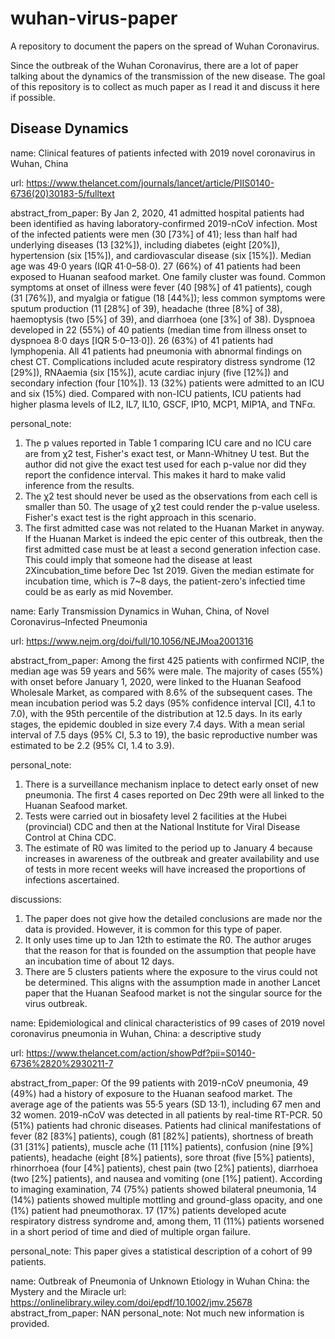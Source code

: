 # wuhan-virus-paper
A repository to document the papers on the spread of Wuhan Coronavirus. 

Since the outbreak of the Wuhan Coronavirus, there are a lot of paper talking about the dynamics of the transmission of the new disease. The goal of this repository is to collect as much paper as I read it and discuss it here if possible. 

## Disease Dynamics 

name:
Clinical features of patients infected with 2019 novel coronavirus in Wuhan, China

url:
https://www.thelancet.com/journals/lancet/article/PIIS0140-6736(20)30183-5/fulltext

abstract_from_paper:
By Jan 2, 2020, 41 admitted hospital patients had been identified as having laboratory-confirmed 2019-nCoV infection. Most of the infected patients were men (30 [73%] of 41); less than half had underlying diseases (13 [32%]), including diabetes (eight [20%]), hypertension (six [15%]), and cardiovascular disease (six [15%]). Median age was 49·0 years (IQR 41·0–58·0). 27 (66%) of 41 patients had been exposed to Huanan seafood market. One family cluster was found. Common symptoms at onset of illness were fever (40 [98%] of 41 patients), cough (31 [76%]), and myalgia or fatigue (18 [44%]); less common symptoms were sputum production (11 [28%] of 39), headache (three [8%] of 38), haemoptysis (two [5%] of 39), and diarrhoea (one [3%] of 38). Dyspnoea developed in 22 (55%) of 40 patients (median time from illness onset to dyspnoea 8·0 days [IQR 5·0–13·0]). 26 (63%) of 41 patients had lymphopenia. All 41 patients had pneumonia with abnormal findings on chest CT. Complications included acute respiratory distress syndrome (12 [29%]), RNAaemia (six [15%]), acute cardiac injury (five [12%]) and secondary infection (four [10%]). 13 (32%) patients were admitted to an ICU and six (15%) died. Compared with non-ICU patients, ICU patients had higher plasma levels of IL2, IL7, IL10, GSCF, IP10, MCP1, MIP1A, and TNFα.

personal_note:
1. The p values reported in Table 1 comparing ICU care and no ICU care are from χ2 test, Fisher's exact test, or Mann-Whitney U test. But the author did not give the exact test used for each p-value nor did they report the confidence interval. This makes it hard to make valid inference from the results. 
2. The χ2 test should never be used as the observations from each cell is smaller than 50. The usage of χ2 test could render the p-value useless. Fisher's exact test is the right approach in this scenario. 
3. The first admitted case was not related to the Huanan Market in anyway. If the Huanan Market is indeed the epic center of this outbreak, then the first admitted case must be at least a second generation infection case. This could imply that someone had the disease at least 2Xincubation_time before Dec 1st 2019. Given the median estimate for incubation time, which is 7~8 days, the patient-zero's infectied time could be as early as mid November. 

name: 
Early Transmission Dynamics in Wuhan, China, of Novel Coronavirus–Infected Pneumonia

url:
https://www.nejm.org/doi/full/10.1056/NEJMoa2001316

abstract_from_paper: 
Among the first 425 patients with confirmed NCIP, the median age was 59 years and 56% were male. The majority of cases (55%) with onset before January 1, 2020, were linked to the Huanan Seafood Wholesale Market, as compared with 8.6% of the subsequent cases. The mean incubation period was 5.2 days (95% confidence interval [CI], 4.1 to 7.0), with the 95th percentile of the distribution at 12.5 days. In its early stages, the epidemic doubled in size every 7.4 days. With a mean serial interval of 7.5 days (95% CI, 5.3 to 19), the basic reproductive number was estimated to be 2.2 (95% CI, 1.4 to 3.9).

personal_note:
1. There is a surveillance mechanism inplace to detect early onset of new pneumonia. The first 4 cases reported on Dec 29th were all linked to the Huanan Seafood market.
2. Tests were carried out in biosafety level 2 facilities at the Hubei (provincial) CDC and then at the National Institute for Viral Disease Control at China CDC. 
3. The estimate of R0 was limited to the period up to January 4 because increases in awareness of the outbreak and greater availability and use of tests in more recent weeks will have increased the proportions of infections ascertained. 

discussions:
1. The paper does not give how the detailed conclusions are made nor the data is provided. However, it is common for this type of paper. 
2. It only uses time up to Jan 12th to estimate the R0. The author aruges that the reason for that is founded on the assumption that people have an incubation time of about 12 days. 
3. There are 5 clusters patients where the exposure to the virus could not be determined. This aligns with the assumption made in another Lancet paper that the Huanan Seafood market is not the singular source for the virus outbreak. 



name:
Epidemiological and clinical characteristics of 99 cases of 2019 novel coronavirus pneumonia in Wuhan, China: a descriptive study

url: 
https://www.thelancet.com/action/showPdf?pii=S0140-6736%2820%2930211-7

abstract_from_paper:
Of the 99 patients with 2019-nCoV pneumonia, 49 (49%) had a history of exposure to the Huanan seafood
market. The average age of the patients was 55·5 years (SD 13·1), including 67 men and 32 women. 2019-nCoV was
detected in all patients by real-time RT-PCR. 50 (51%) patients had chronic diseases. Patients had clinical manifestations
of fever (82 [83%] patients), cough (81 [82%] patients), shortness of breath (31 [31%] patients), muscle ache
(11 [11%] patients), confusion (nine [9%] patients), headache (eight [8%] patients), sore throat (five [5%] patients),
rhinorrhoea (four [4%] patients), chest pain (two [2%] patients), diarrhoea (two [2%] patients), and nausea and vomiting
(one [1%] patient). According to imaging examination, 74 (75%) patients showed bilateral pneumonia, 14 (14%)
patients showed multiple mottling and ground-glass opacity, and one (1%) patient had pneumothorax. 17 (17%) patients
developed acute respiratory distress syndrome and, among them, 11 (11%) patients worsened in a short period of time
and died of multiple organ failure.

personal_note: This paper gives a statistical description of a cohort of 99 patients. 




name:
Outbreak of Pneumonia of Unknown Etiology in Wuhan China: the Mystery and the Miracle
url:
https://onlinelibrary.wiley.com/doi/epdf/10.1002/jmv.25678
abstract_from_paper:
NAN
personal_note: 
Not much new information is provided. 

